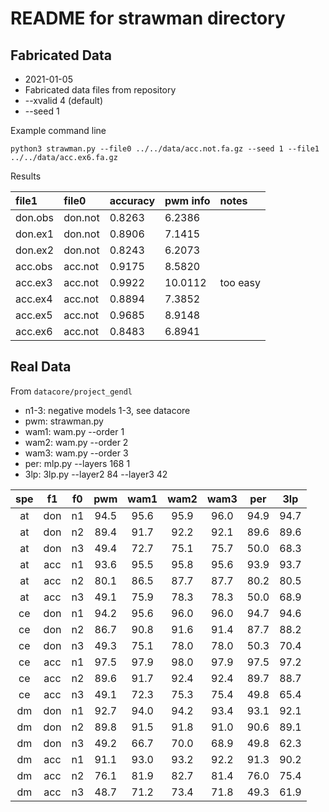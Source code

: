 README for strawman directory
=============================

## Fabricated Data ##

+ 2021-01-05
+ Fabricated data files from repository
+ --xvalid 4 (default)
+ --seed 1

Example command line

	python3 strawman.py --file0 ../../data/acc.not.fa.gz --seed 1 --file1 ../../data/acc.ex6.fa.gz

Results

| file1   | file0   | accuracy | pwm info| notes
|:--------|:--------|:---------|:--------|:--------
| don.obs | don.not |  0.8263  |  6.2386 |
| don.ex1 | don.not |  0.8906  |  7.1415 |
| don.ex2 | don.not |  0.8243  |  6.2073 |
| acc.obs | acc.not |  0.9175  |  8.5820 |
| acc.ex3 | acc.not |  0.9922  | 10.0112 | too easy
| acc.ex4 | acc.not |  0.8894  |  7.3852 |
| acc.ex5 | acc.not |  0.9685  |  8.9148 |
| acc.ex6 | acc.not |  0.8483  |  6.8941 |

## Real Data ##

From `datacore/project_gendl`

+ n1-3: negative models 1-3, see datacore
+ pwm: strawman.py
+ wam1: wam.py --order 1
+ wam2: wam.py --order 2
+ wam3: wam.py --order 3
+ per: mlp.py --layers 168 1
+ 3lp: 3lp.py --layer2 84 --layer3 42

| spe | f1  | f0 | pwm  | wam1 | wam2 | wam3 | per  | 3lp  |
|:---:|:---:|:--:|:----:|:----:|:----:|:----:|:----:|:----:|
| at  | don | n1 | 94.5 | 95.6 | 95.9 | 96.0 | 94.9 | 94.7 |
| at  | don | n2 | 89.4 | 91.7 | 92.2 | 92.1 | 89.6 | 89.6 |
| at  | don | n3 | 49.4 | 72.7 | 75.1 | 75.7 | 50.0 | 68.3 |
| at  | acc | n1 | 93.6 | 95.5 | 95.8 | 95.6 | 93.9 | 93.7 |
| at  | acc | n2 | 80.1 | 86.5 | 87.7 | 87.7 | 80.2 | 80.5 |
| at  | acc | n3 | 49.1 | 75.9 | 78.3 | 78.3 | 50.0 | 68.9 |
| ce  | don | n1 | 94.2 | 95.6 | 96.0 | 96.0 | 94.7 | 94.6 |
| ce  | don | n2 | 86.7 | 90.8 | 91.6 | 91.4 | 87.7 | 88.2 |
| ce  | don | n3 | 49.3 | 75.1 | 78.0 | 78.0 | 50.3 | 70.4 |
| ce  | acc | n1 | 97.5 | 97.9 | 98.0 | 97.9 | 97.5 | 97.2 |
| ce  | acc | n2 | 89.6 | 91.7 | 92.4 | 92.4 | 89.7 | 88.7 |
| ce  | acc | n3 | 49.1 | 72.3 | 75.3 | 75.4 | 49.8 | 65.4 |
| dm  | don | n1 | 92.7 | 94.0 | 94.2 | 93.4 | 93.1 | 92.1 |
| dm  | don | n2 | 89.8 | 91.5 | 91.8 | 91.0 | 90.6 | 89.1 |
| dm  | don | n3 | 49.2 | 66.7 | 70.0 | 68.9 | 49.8 | 62.3 |
| dm  | acc | n1 | 91.1 | 93.0 | 93.2 | 92.2 | 91.3 | 90.2 |
| dm  | acc | n2 | 76.1 | 81.9 | 82.7 | 81.4 | 76.0 | 75.4 |
| dm  | acc | n3 | 48.7 | 71.2 | 73.4 | 71.8 | 49.3 | 61.9 |
